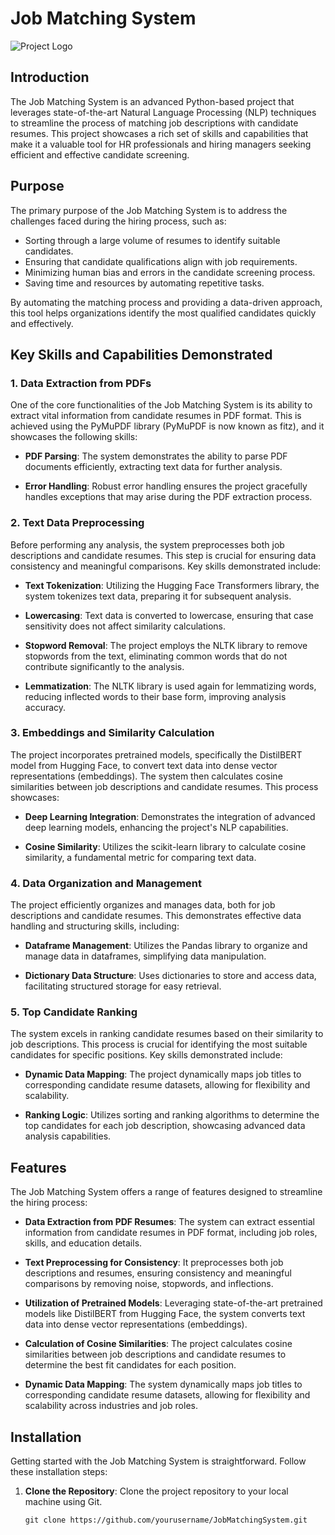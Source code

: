# Job Matching System

![Project Logo](logo.png) <!-- Add your project logo or relevant image here -->

## Introduction

The Job Matching System is an advanced Python-based project that leverages state-of-the-art Natural Language Processing (NLP) techniques to streamline the process of matching job descriptions with candidate resumes. This project showcases a rich set of skills and capabilities that make it a valuable tool for HR professionals and hiring managers seeking efficient and effective candidate screening.

## Purpose

The primary purpose of the Job Matching System is to address the challenges faced during the hiring process, such as:

- Sorting through a large volume of resumes to identify suitable candidates.
- Ensuring that candidate qualifications align with job requirements.
- Minimizing human bias and errors in the candidate screening process.
- Saving time and resources by automating repetitive tasks.

By automating the matching process and providing a data-driven approach, this tool helps organizations identify the most qualified candidates quickly and effectively.

## Key Skills and Capabilities Demonstrated
### 1. Data Extraction from PDFs
   
One of the core functionalities of the Job Matching System is its ability to extract vital information from candidate resumes in PDF format. This is achieved using the PyMuPDF library (PyMuPDF is now known as fitz), and it showcases the following skills:

- **PDF Parsing**: The system demonstrates the ability to parse PDF documents efficiently, extracting text data for further analysis.

- **Error Handling**: Robust error handling ensures the project gracefully handles exceptions that may arise during the PDF extraction process.

### 2. Text Data Preprocessing

Before performing any analysis, the system preprocesses both job descriptions and candidate resumes. This step is crucial for ensuring data consistency and meaningful comparisons. Key skills demonstrated include:

- **Text Tokenization**: Utilizing the Hugging Face Transformers library, the system tokenizes text data, preparing it for subsequent analysis.

- **Lowercasing**: Text data is converted to lowercase, ensuring that case sensitivity does not affect similarity calculations.

- **Stopword Removal**: The project employs the NLTK library to remove stopwords from the text, eliminating common words that do not contribute significantly to the analysis.

- **Lemmatization**: The NLTK library is used again for lemmatizing words, reducing inflected words to their base form, improving analysis accuracy.

### 3. Embeddings and Similarity Calculation
The project incorporates pretrained models, specifically the DistilBERT model from Hugging Face, to convert text data into dense vector representations (embeddings). The system then calculates cosine similarities between job descriptions and candidate resumes. This process showcases:

- **Deep Learning Integration**: Demonstrates the integration of advanced deep learning models, enhancing the project's NLP capabilities.

- **Cosine Similarity**: Utilizes the scikit-learn library to calculate cosine similarity, a fundamental metric for comparing text data.

### 4. Data Organization and Management
The project efficiently organizes and manages data, both for job descriptions and candidate resumes. This demonstrates effective data handling and structuring skills, including:

- **Dataframe Management**: Utilizes the Pandas library to organize and manage data in dataframes, simplifying data manipulation.

- **Dictionary Data Structure**: Uses dictionaries to store and access data, facilitating structured storage for easy retrieval.

### 5. Top Candidate Ranking
The system excels in ranking candidate resumes based on their similarity to job descriptions. This process is crucial for identifying the most suitable candidates for specific positions. Key skills demonstrated include:

- **Dynamic Data Mapping**: The project dynamically maps job titles to corresponding candidate resume datasets, allowing for flexibility and scalability.

- **Ranking Logic**: Utilizes sorting and ranking algorithms to determine the top candidates for each job description, showcasing advanced data analysis capabilities.

## Features

The Job Matching System offers a range of features designed to streamline the hiring process:

- **Data Extraction from PDF Resumes**: The system can extract essential information from candidate resumes in PDF format, including job roles, skills, and education details.

- **Text Preprocessing for Consistency**: It preprocesses both job descriptions and resumes, ensuring consistency and meaningful comparisons by removing noise, stopwords, and inflections.

- **Utilization of Pretrained Models**: Leveraging state-of-the-art pretrained models like DistilBERT from Hugging Face, the system converts text data into dense vector representations (embeddings).

- **Calculation of Cosine Similarities**: The project calculates cosine similarities between job descriptions and candidate resumes to determine the best fit candidates for each position.

- **Dynamic Data Mapping**: The system dynamically maps job titles to corresponding candidate resume datasets, allowing for flexibility and scalability across industries and job roles.

## Installation

Getting started with the Job Matching System is straightforward. Follow these installation steps:

1. **Clone the Repository**: Clone the project repository to your local machine using Git.
   ```shell
   git clone https://github.com/yourusername/JobMatchingSystem.git
